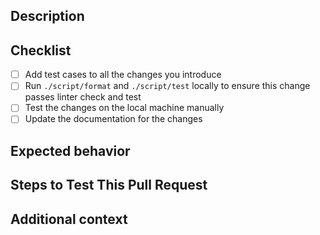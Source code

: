 <!--
Thanks for sending a pull request!
Please fill in the following content to let us know better about this change.
-->

## Description
<!-- Describe what the change is -->


## Checklist

- [ ] Add test cases to all the changes you introduce
- [ ] Run `./script/format` and `./script/test` locally to ensure this change passes linter check and test
- [ ] Test the changes on the local machine manually
- [ ] Update the documentation for the changes

## Expected behavior
<!-- A clear and concise description of what you expected to happen -->


## Steps to Test This Pull Request
<!-- Steps to reproduce the behavior:
1. ...
2. ...
3. ... -->


## Additional context
<!-- Add any other RELATED ISSUE, context or screenshots about the pull request here. -->
